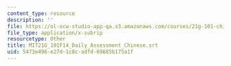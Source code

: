 ```yaml
---
content_type: resource
description: ''
file: https://ol-ocw-studio-app-qa.s3.amazonaws.com/courses/21g-101-chinese-i-regular-fall-2014/5473e496e27d1c8cadfd69685b175a1f_MIT21G_101F14_Daily_Assessment_Chinese.srt
file_type: application/x-subrip
resourcetype: Other
title: MIT21G_101F14_Daily_Assessment_Chinese.srt
uid: 5473e496-e27d-1c8c-adfd-69685b175a1f
---
```

